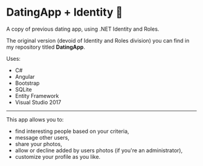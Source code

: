 # DatingApp + Identity 💌
A copy of previous dating app, using .NET Identity and Roles.

The original version (devoid of Identity and Roles division) you can find in my repository titled **DatingApp**.


Uses:
- C#
- Angular
- Bootstrap
- SQLite
- Entity Framework
- Visual Studio 2017

-------------

This app allows you to:
- find interesting people based on your criteria,
- message other users,
- share your photos,
- allow or decline added by users photos (if you're an administrator),
- customize your profile as you like.
